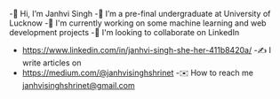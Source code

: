 -👋 Hi, I’m Janhvi Singh
-🙂 I’m a pre-final undergraduate at University of Lucknow
-👀 I'm currently working on some machine learning and web development projects
-🤝 I'm looking to collaborate on LinkedIn
- https://www.linkedin.com/in/janhvi-singh-she-her-411b8420a/
-✍️ I write articles on
- https://medium.com/@janhvisinghshrinet
-✉️ How to reach me janhvisinghshrinet@gmail.com
